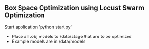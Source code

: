 ## Box Space Optimization using Locust Swarm Optimization

Start application
'python start.py'

* Place all .obj models to /data/stage that are to be optimized
* Example models are in /data/models
